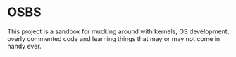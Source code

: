 # OSBS

This project is a sandbox for mucking around with kernels, OS development, overly commented code and learning things that may or may not come in handy ever.
